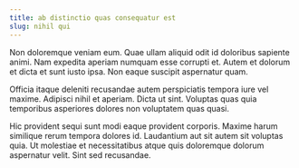 ```yaml
---
title: ab distinctio quas consequatur est
slug: nihil qui
---
```


Non doloremque veniam eum. Quae ullam aliquid odit id doloribus sapiente animi. Nam expedita aperiam numquam esse corrupti et. Autem et dolorum et dicta et sunt iusto ipsa. Non eaque suscipit aspernatur quam.

Officia itaque deleniti recusandae autem perspiciatis tempora iure vel maxime. Adipisci nihil et aperiam. Dicta ut sint. Voluptas quas quia temporibus asperiores dolores non voluptatem quas quasi.

Hic provident sequi sunt modi eaque provident corporis. Maxime harum similique rerum tempora dolores id. Laudantium aut sit autem sit voluptas quia. Ut molestiae et necessitatibus atque quis doloremque dolorum aspernatur velit. Sint sed recusandae.
